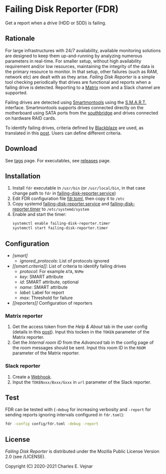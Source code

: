# Failing Disk Reporter (FDR)

Get a report when a drive (HDD or SDD) is failing.

## Rationale

For large infrastructures with 24/7 availability, available monitoring solutions are designed to keep them up-and-running by analyzing numerous parameters in real-time. For smaller setup, without high availability requirement and/or low resources, maintaining the integrity of the data is the primary resource to monitor. In that setup, other failures (such as RAM, network etc) are dealt with as they arise. *Failing Disk Reporter* is a simple tool checking periodically that drives are functional and reports when a failing drive is detected. Reporting to a [Matrix](https://www.matrix.org) room and a Slack channel are supported.

Failing drives are detected using [Smartmontools](https://www.smartmontools.org) using the [S.M.A.R.T.](https://en.wikipedia.org/wiki/S.M.A.R.T.) interface. Smartmontools supports drives connected directly on the motherboard using SATA ports from the [southbridge](https://en.wikipedia.org/wiki/Southbridge_(computing)) and drives connected on hardware RAID cards.

To identify failing drives, criteria defined by [Blackblaze](https://www.backblaze.com/blog/what-smart-stats-indicate-hard-drive-failures) are used, as translated in this [post](https://superuser.com/questions/1171760/how-to-determine-how-dead-a-hdd-is-from-smartctl-report). Users can define different criteria.

## Download

See [tags](/../../tags) page. For executables, see [releases](/../../releases) page.

## Installation

1. Install `fdr` executable in `/usr/bin` (or `/usr/local/bin`, in that case change path to `fdr` in [failing-disk-reporter.service](/../../raw/master/systemd/failing-disk-reporter.service))
2. Edit FDR configuration file [fdr.toml](/../../raw/master/config/fdr.toml), then copy it to `/etc`
3. Copy systemd [failing-disk-reporter.service](/../../raw/master/systemd/failing-disk-reporter.service) and [failing-disk-reporter.timer](/../../raw/master/systemd/failing-disk-reporter.timer) to `/etc/systemd/system`
4. Enable and start the timer:
    ```bash
    systemctl enable failing-disk-reporter.timer
    systemctl start failing-disk-reporter.timer
    ```

## Configuration

* *[smart]*
    * *ignored_protocols*: List of protocols ignored
* *[[smart.criteria]]*: List of criteria to identify failing drives
    * *protocol*: For example `ATA`, `NVMe`
    * *key*: SMART attribute
    * *id*: SMART attribute, optional
    * *name*: SMART attribute
    * *label*: Label for report
    * *max*: Threshold for failure
* *[[reporters]]* Configuration of reporters

### Matrix reporter

1. Get the access token from the *Help & About* tab in the user config (details in this [post](https://webapps.stackexchange.com/questions/131056/how-to-get-an-access-token-for-riot-matrix)). Input this tocken in the `TOKEN` parameter of the Matrix reporter.
2. Get the *Internal room ID* from the *Advanced* tab in the config page of the room messages should be sent. Input this room ID in the `ROOM` parameter of the Matrix reporter.

### Slack reporter

1. Create a [Webhook](https://api.slack.com/messaging/webhooks).
2. Input the `TOKENxxx/Bxxx/Gxxx` in `url` parameter of the Slack reporter.

## Test

FDR can be tested with (`-debug` for increasing verbosity and `-report` for sending reports ignoring intervals configured in `fdr.toml`):
```bash
fdr -config config/fdr.toml -debug -report
```

## License

*Failing Disk Reporter* is distributed under the Mozilla Public License Version 2.0 (see /LICENSE).

Copyright (C) 2020-2021 Charles E. Vejnar
